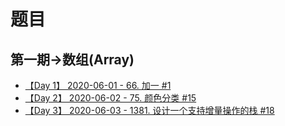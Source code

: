 # 题目

## 第一期->数组(Array)

- [【Day 1】 2020-06-01 - 66. 加一 #1](https://github.com/leetcode-pp/91alg-1/issues/1)
- [【Day 2】 2020-06-02 - 75. 颜色分类 #15](https://github.com/leetcode-pp/91alg-1/issues/2)
- [【Day 3】 2020-06-03 - 1381. 设计一个支持增量操作的栈 #18](https://github.com/leetcode-pp/91alg-1/issues/18)
